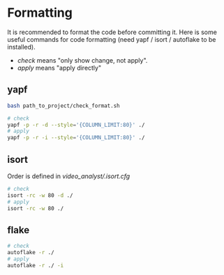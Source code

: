# Formatting

It is recommended to format the code before committing it. Here is some useful commands for code formatting (need yapf / isort / autoflake to be installed).

* _check_ means "only show change, not apply".
* _apply_ means "apply directly"

## yapf

```Bash
bash path_to_project/check_format.sh
```

```Bash
# check
yapf -p -r -d --style='{COLUMN_LIMIT:80}' ./
# apply
yapf -p -r -i --style='{COLUMN_LIMIT:80}' ./
```

## isort

Order is defined in _video_analyst/.isort.cfg_

```Bash
# check
isort -rc -w 80 -d ./
# apply
isort -rc -w 80 ./
```

## flake

```Bash
# check
autoflake -r ./
# apply
autoflake -r ./ -i
```
